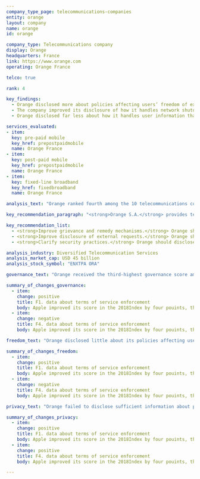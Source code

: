 ```yaml
---
company_type_page: telecommunications-companies
entity: orange
layout: company
name: orange
id: orange

company_type: Telecommunications company
display: Orange
headquarters: France
link: https://www.orange.com
operating: Orange France

telco: true

rank: 4

key_findings:
  - Orange disclosed more about policies affecting users’ freedom of expression and privacy than most telecommunications companies evaluated, but less than its European peers.
  - The company improved its disclosure of how it handles network shutdown requests from governments, but lacked sufficient information about other policies affecting users’ freedom of expression.
  - Orange disclosed far less about how it handles user information than its European peers, and almost nothing about how it keeps user information secure.

services_evaluated:
- item:
  key: pre-paid mobile
  key_href: prepostpaidmobile
  name: Orange France
- item:
  key: post-paid mobile
  key_href: prepostpaidmobile
  name: Orange France
- item:
  key: fixed-line broadband
  key_href: fixedbroadband
  name: Orange France

analysis_text: "Orange ranked fourth among the 10 telecommunications companies evaluated, disclosing less about its policies and practices affecting freedom of expression and privacy than Vodafone, AT&T, and Telefónica. The company disclosed a strong commitment to freedom of expression and privacy as human rights, and as a full member of the Global Network Initiative (GNI) since March 2017, it now commits to engage with a range of stakeholders on freedom of expression and privacy issues. Orange made several positive changes in the 2018 Index, including clarifying a commitment to push back on government requests to shut down networks, providing more detailed data about government requests for user information, and improving its disclosure of options users have to obtain the information that Orange holds about them. Despite these steps, the company fell short of its European and GNI peers in key areas. It disclosed nothing about how it handles government requests to block content or restrict user accounts, and Orange France did not provide the same level of detail as Vodafone UK or Telefónica Spain about its handling of user information. The company also lacked disclosure of its internal security procedures for keeping user data secure."

key_recommendation_paragraph: "<strong>Orange S.A.</strong> provides telephone and mobile telecommunications and other services in Europe, Africa, and worldwide."

key_recommendation_list:
  - <strong>Improve grievance and remedy mechanisms.</strong> Orange should improve its grievance mechanisms by providing clear procedures for users to directly submit complaints of violations to their freedom of expression or privacy rights.
  - <strong>Improve disclosure of external requests.</strong> Orange should disclose more about how it responds to government and private requests to block content or restrict user accounts.
  - <strong>Clarify security practices.</strong> Orange should disclose more about what it does to protect user data and how it responds in cases of data breaches.

analysis_industry: Diversified Telecommunication Services
analysis_market_cap: USD 45 billion
analysis_stock_symbol: "ENXTPA ORA"

governance_text: "Orange received the third-highest governance score among telecommunications companies, after Vodafone and Telefónica. Orange’s governance score improved in the 2018 Index, due to its joining the Global Network initiative (GNI), and to its improved clarity of its human rights due diligence practices. Notably, it earned the highest score among telecommunications companies for its <a href=\"https://www.orange.com/en/content/download/45336/1348812/version/7/file/Report+2016+Orange+Human+Rights+DIGITAL-VA.pdf\" target=\"_blank\">human rights due diligence commitments</a> (G4). However, the company disclosed almost nothing about its grievance and remedy mechanisms (G6), tying with Ooredoo for the second-lowest score among telecommunications companies on this indicator."

summary_of_changes_governance:
  - item:
    change: positive
    title: F1. data about terms of service enforcement
    body: Apple improved its score in the 2018Index by four pouints, the second-largest score improvement of any company evaluated(after Twitter). The company improved its public commitment.
  - item:
    change: negative
    title: F4. data about terms of service enforcement
    body: Apple improved its score in the 2018Index by four pouints, the second-largest score improvement of any company evaluated(after Twitter). The company improved its public commitment.

freedom_text: "Orange disclosed little about its policies affecting users’ freedom of expression, lagging behind Vodafone, AT&T, and Telefónica in this category. <br /><br /><strong>Content and account restriction requests:</strong> Unlike AT&T, Vodafone, and Telefónica, Orange disclosed no information about how it handles government and private requests to block websites, content, or user accounts (F5-F7). There are no legal obstacles preventing Orange from disclosing this information. <br /><br /><strong>Network management and shutdowns:</strong> As in the 2017 Index, Orange France disclosed nothing about its network management practices (F9), making it one of three companies, along with Etisalat UAE and Ooredoo Qatar, to receive no credit on this indicator (F9). While it clarified a commitment to push back on government requests to shut down networks, the company still revealed little about its processes for responding to these requests, lagging behind Vodafone UK, AT&T, and Telefónica Spain on this indicator (F10). <br /><br /><strong>Identity policy:</strong> Orange France requires pre-paid customers to provide a government-issued ID to activate a SIM card. This is appears to be <a href=\"https://www.legifrance.gouv.fr/affichCodeArticle.do?cidTexte=LEGITEXT000006070987&idArticle=LEGIARTI000006466369\" target=\"_blank\">legally required</a> in France."

summary_of_changes_freedom:
  - item:
    change: positive
    title: F1. data about terms of service enforcement
    body: Apple improved its score in the 2018Index by four pouints, the second-largest score improvement of any company evaluated(after Twitter). The company improved its public commitment.
  - item:
    change: negative
    title: F4. data about terms of service enforcement
    body: Apple improved its score in the 2018Index by four pouints, the second-largest score improvement of any company evaluated(after Twitter). The company improved its public commitment.

privacy_text: "Orange failed to disclose sufficient information about policies affecting users’ privacy, ranking fourth among telecommunications companies in this category, behind AT&T, Vodafone, and Telefónica.<br /><br /><strong>Handling of user information:</strong> Orange France disclosed less information than Vodafone UK and AT&T about how it handles user information (P3-P8), but more than the rest of its peers. It did not disclose if targeted advertising is off by default, and provided only its fixed-broadband customers with a few options to control how their information is used for targeted advertising (P7). The company clarified that users can obtain a copy of the data that Orange France holds on them (P8), although it still did not indicate if this includes all of the public and private data it holds. <br /><br /><strong>Requests for user information:</strong> Orange disclosed less than AT&T, Vodafone, and Telefónica about how it handles government and private requests for user information (P10, P11). While Orange <a href=\"https://www.orange.com/en/content/download/43262/1315009/version/2/file/2017%20RAPPORT%20DE%20TRANSPARENCE_20.06.2017_final_eng.pdf\" target=\"_blank\">provided some data</a> on government requests for user information, it failed to provide data on such requests for a number of countries in which the company operates. When national law prohibits the release of such data, Orange should specify the legal barrier to disclosure. Orange, like the rest of its peers, did not commit to notify users about government and private requests for their data (P12). <br /><br /><strong>Security:</strong> Orange France disclosed less than Vodafone UK, AT&T, and Telefónica Spain about its security policies (P13-P18). The company disclosed some information about its internal mechanisms to keep user information secure (P13), but provided no information about what it does to address security vulnerabilities (P14), and disclosed nothing about its processes for responding to data breaches (P15). There are no legal obstacles preventing the company from disclosing how it handles security breaches."

summary_of_changes_privacy:
  - item:
    change: positive
    title: F1. data about terms of service enforcement
    body: Apple improved its score in the 2018Index by four pouints, the second-largest score improvement of any company evaluated(after Twitter). The company improved its public commitment.
  - item:
    change: positive
    title: F4. data about terms of service enforcement
    body: Apple improved its score in the 2018Index by four pouints, the second-largest score improvement of any company evaluated(after Twitter). The company improved its public commitment.

---
```

